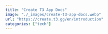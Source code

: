 ```yaml
---
title: "Create T3 App Docs"
image: "./_images/create-t3-app-docs.webp"
url: "https://create.t3.gg/en/introduction"
categories: ["tech"]
---
```


